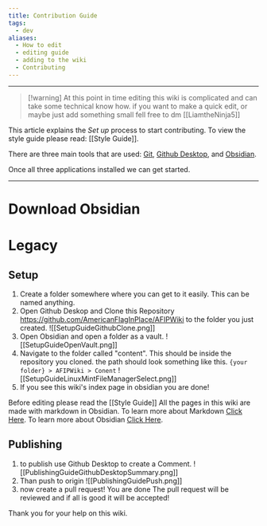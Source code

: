 ```yaml
---
title: Contribution Guide
tags:
  - dev
aliases:
  - How to edit
  - editing guide
  - adding to the wiki
  - Contributing
---
```

---
> [!warning] At this point in time editing this wiki is complicated and can take some technical know how. if you want to make a quick edit, or maybe just add something small fell free to dm [[LiamtheNinja5]] 

This article explains the *Set up* process to start contributing. To view the style guide please read: [[Style Guide]]. 

There are three main tools that are used: [Git](https://git-scm.com/download), [Github Desktop](https://desktop.github.com/), and [Obsidian](https://obsidian.md/).

Once all three applications installed we can get started. 

---

# Download Obsidian


# Legacy
## Setup

1. Create a folder somewhere where you can get to it easily. This can be named anything.
2. Open Github Deskop and Clone this Repository https://github.com/AmericanFlagInPlace/AFIPWiki to the folder you just created. ![[SetupGuideGithubClone.png]]
3. Open Obsidian and open a folder as a vault. ![[SetupGuideOpenVault.png]]
4. Navigate to the folder called "content". This should be inside the repository you cloned. the path should look something like this. ``{your folder} > AFIPWiki > Conent`` ![[SetupGuideLinuxMintFileManagerSelect.png]]
5. If you see this wiki's index page in obsidian you are done!

Before editing please read the [[Style Guide]]
All the pages in this wiki are made with markdown in Obsidian.
To learn more about Markdown [Click Here](https://www.markdownguide.org/cheat-sheet/).
To learn more about Obsidian [Click Here](https://help.obsidian.md/Home).

## Publishing
1. to publish use Github Desktop to create a Comment. ![[PublishingGuideGithubDesktopSummary.png]]
2. Than push to origin ![[PublishingGuidePush.png]]
3. now create a pull request! You are done
The pull request will be reviewed and if all is good it will be accepted! 

Thank you for your help on this wiki.
